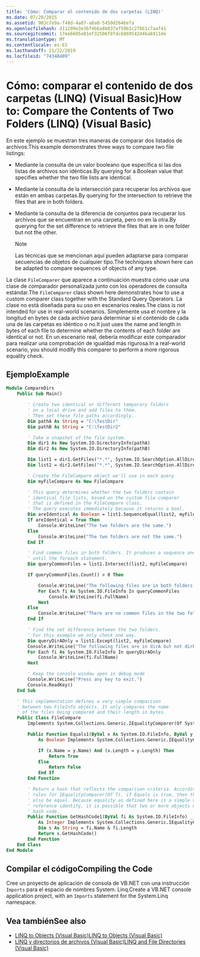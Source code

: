 ```yaml
---
title: 'Cómo: Comparar el contenido de dos carpetas (LINQ)'
ms.date: 07/20/2015
ms.assetid: 903c7e9a-f48d-4a07-a8a8-5450d2646efa
ms.openlocfilehash: d11299e3e36f4b6a8b837af59b1c27bb1c7aaf41
ms.sourcegitcommit: 17ee6605e01ef32506f8fdc686954244ba6911de
ms.translationtype: MT
ms.contentlocale: es-ES
ms.lasthandoff: 11/22/2019
ms.locfileid: "74348409"
---
```

# <a name="how-to-compare-the-contents-of-two-folders-linq-visual-basic"></a><span data-ttu-id="55111-102">Cómo: comparar el contenido de dos carpetas (LINQ) (Visual Basic)</span><span class="sxs-lookup"><span data-stu-id="55111-102">How to: Compare the Contents of Two Folders (LINQ) (Visual Basic)</span></span>

<span data-ttu-id="55111-103">En este ejemplo se muestran tres maneras de comparar dos listados de archivos:</span><span class="sxs-lookup"><span data-stu-id="55111-103">This example demonstrates three ways to compare two file listings:</span></span>

- <span data-ttu-id="55111-104">Mediante la consulta de un valor booleano que especifica si las dos listas de archivos son idénticas.</span><span class="sxs-lookup"><span data-stu-id="55111-104">By querying for a Boolean value that specifies whether the two file lists are identical.</span></span>

- <span data-ttu-id="55111-105">Mediante la consulta de la intersección para recuperar los archivos que están en ambas carpetas.</span><span class="sxs-lookup"><span data-stu-id="55111-105">By querying for the intersection to retrieve the files that are in both folders.</span></span>

- <span data-ttu-id="55111-106">Mediante la consulta de la diferencia de conjuntos para recuperar los archivos que se encuentran en una carpeta, pero no en la otra.</span><span class="sxs-lookup"><span data-stu-id="55111-106">By querying for the set difference to retrieve the files that are in one folder but not the other.</span></span>

    > [!NOTE]
    > <span data-ttu-id="55111-107">Las técnicas que se mencionan aquí pueden adaptarse para comparar secuencias de objetos de cualquier tipo.</span><span class="sxs-lookup"><span data-stu-id="55111-107">The techniques shown here can be adapted to compare sequences of objects of any type.</span></span>

<span data-ttu-id="55111-108">La clase `FileComparer` que aparece a continuación muestra cómo usar una clase de comparador personalizada junto con los operadores de consulta estándar.</span><span class="sxs-lookup"><span data-stu-id="55111-108">The `FileComparer` class shown here demonstrates how to use a custom comparer class together with the Standard Query Operators.</span></span> <span data-ttu-id="55111-109">La clase no está diseñada para su uso en escenarios reales.</span><span class="sxs-lookup"><span data-stu-id="55111-109">The class is not intended for use in real-world scenarios.</span></span> <span data-ttu-id="55111-110">Simplemente usa el nombre y la longitud en bytes de cada archivo para determinar si el contenido de cada una de las carpetas es idéntico o no.</span><span class="sxs-lookup"><span data-stu-id="55111-110">It just uses the name and length in bytes of each file to determine whether the contents of each folder are identical or not.</span></span> <span data-ttu-id="55111-111">En un escenario real, debería modificar este comparador para realizar una comprobación de igualdad más rigurosa.</span><span class="sxs-lookup"><span data-stu-id="55111-111">In a real-world scenario, you should modify this comparer to perform a more rigorous equality check.</span></span>

## <a name="example"></a><span data-ttu-id="55111-112">Ejemplo</span><span class="sxs-lookup"><span data-stu-id="55111-112">Example</span></span>

```vb
Module CompareDirs
    Public Sub Main()

        ' Create two identical or different temporary folders
        ' on a local drive and add files to them.
        ' Then set these file paths accordingly.
        Dim pathA As String = "C:\TestDir"
        Dim pathB As String = "C:\TestDir2"

        ' Take a snapshot of the file system.
        Dim dir1 As New System.IO.DirectoryInfo(pathA)
        Dim dir2 As New System.IO.DirectoryInfo(pathB)

        Dim list1 = dir1.GetFiles("*.*", System.IO.SearchOption.AllDirectories)
        Dim list2 = dir2.GetFiles("*.*", System.IO.SearchOption.AllDirectories)

        ' Create the FileCompare object we'll use in each query
        Dim myFileCompare As New FileCompare

        ' This query determines whether the two folders contain
        ' identical file lists, based on the custom file comparer
        ' that is defined in the FileCompare class.
        ' The query executes immediately because it returns a bool.
        Dim areIdentical As Boolean = list1.SequenceEqual(list2, myFileCompare)
        If areIdentical = True Then
            Console.WriteLine("The two folders are the same.")
        Else
            Console.WriteLine("The two folders are not the same.")
        End If

        ' Find common files in both folders. It produces a sequence and doesn't execute
        ' until the foreach statement.
        Dim queryCommonFiles = list1.Intersect(list2, myFileCompare)

        If queryCommonFiles.Count() > 0 Then

            Console.WriteLine("The following files are in both folders:")
            For Each fi As System.IO.FileInfo In queryCommonFiles
                Console.WriteLine(fi.FullName)
            Next
        Else
            Console.WriteLine("There are no common files in the two folders.")
        End If

        ' Find the set difference between the two folders.
        ' For this example we only check one way.
        Dim queryDirAOnly = list1.Except(list2, myFileCompare)
        Console.WriteLine("The following files are in dirA but not dirB:")
        For Each fi As System.IO.FileInfo In queryDirAOnly
            Console.WriteLine(fi.FullName)
        Next

        ' Keep the console window open in debug mode
        Console.WriteLine("Press any key to exit.")
        Console.ReadKey()
    End Sub

    ' This implementation defines a very simple comparison
    ' between two FileInfo objects. It only compares the name
    ' of the files being compared and their length in bytes.
    Public Class FileCompare
        Implements System.Collections.Generic.IEqualityComparer(Of System.IO.FileInfo)

        Public Function Equals1(ByVal x As System.IO.FileInfo, ByVal y As System.IO.FileInfo) _
            As Boolean Implements System.Collections.Generic.IEqualityComparer(Of System.IO.FileInfo).Equals

            If (x.Name = y.Name) And (x.Length = y.Length) Then
                Return True
            Else
                Return False
            End If
        End Function

        ' Return a hash that reflects the comparison criteria. According to the
        ' rules for IEqualityComparer(Of T), if Equals is true, then the hash codes must
        ' also be equal. Because equality as defined here is a simple value equality, not
        ' reference identity, it is possible that two or more objects will produce the same
        ' hash code.
        Public Function GetHashCode1(ByVal fi As System.IO.FileInfo) _
            As Integer Implements System.Collections.Generic.IEqualityComparer(Of System.IO.FileInfo).GetHashCode
            Dim s As String = fi.Name & fi.Length
            Return s.GetHashCode()
        End Function
    End Class
End Module
```

## <a name="compiling-the-code"></a><span data-ttu-id="55111-113">Compilar el código</span><span class="sxs-lookup"><span data-stu-id="55111-113">Compiling the Code</span></span>

<span data-ttu-id="55111-114">Cree un proyecto de aplicación de consola de VB.NET con una instrucción `Imports` para el espacio de nombres System. Linq.</span><span class="sxs-lookup"><span data-stu-id="55111-114">Create a VB.NET console application project, with an `Imports` statement for the System.Linq namespace.</span></span>

## <a name="see-also"></a><span data-ttu-id="55111-115">Vea también</span><span class="sxs-lookup"><span data-stu-id="55111-115">See also</span></span>

- [<span data-ttu-id="55111-116">LINQ to Objects (Visual Basic)</span><span class="sxs-lookup"><span data-stu-id="55111-116">LINQ to Objects (Visual Basic)</span></span>](../../../../visual-basic/programming-guide/concepts/linq/linq-to-objects.md)
- [<span data-ttu-id="55111-117">LINQ y directorios de archivos (Visual Basic)</span><span class="sxs-lookup"><span data-stu-id="55111-117">LINQ and File Directories (Visual Basic)</span></span>](../../../../visual-basic/programming-guide/concepts/linq/linq-and-file-directories.md)
